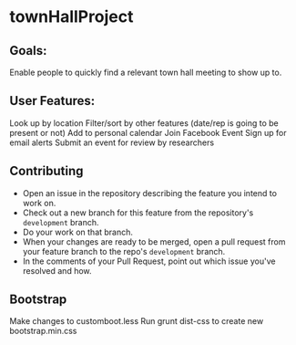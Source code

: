 # townHallProject

## Goals:
Enable people to quickly find a relevant town hall meeting to show up to.

## User Features:
Look up by location
Filter/sort by other features (date/rep is going to be present or not)
Add to personal calendar
Join Facebook Event
Sign up for email alerts
Submit an event for review by researchers

## Contributing

- Open an issue in the repository describing the feature you intend to work on.
- Check out a new branch for this feature from the repository's `development` branch.
- Do your work on that branch.
- When your changes are ready to be merged, open a pull request from your feature branch to the repo's `development` branch.
- In the comments of your Pull Request, point out which issue you've resolved and how.

## Bootstrap

Make changes to customboot.less
Run grunt dist-css to create new bootstrap.min.css
